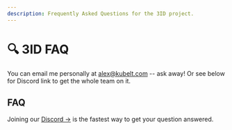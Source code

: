 ```yaml
---
description: Frequently Asked Questions for the 3ID project.
---
```


# 🔍 3ID FAQ

You can email me personally at [alex@kubelt.com](mailto:alex@kubelt.com) -- ask away! Or see below for Discord link to get the whole team on it.

## FAQ

Joining our [Discord →](https://discord.gg/UgwAsJf6C5) is the fastest way to get your question answered.
